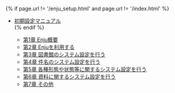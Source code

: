 {% if page.url != '/enju_setup.html' and page.url != '/index.html' %}
<ul class="toc">
<li><a href="enju_setup.html">初期設定マニュアル</a></li>
{% endif %}
<ul>
<li><a {% if page.url == '/enju_setup_1.html' %} class="active" {% endif %} href="enju_setup_1.html">第1章 Enju概要</a></li>
<li><a {% if page.url == '/enju_setup_2.html' %} class="active" {% endif %} href="enju_setup_2.html">第2章 Enjuを利用する</a></li>
<li><a {% if page.url == '/enju_setup_3.html' %} class="active" {% endif %} href="enju_setup_3.html">第3章 図書館のシステム設定を行う</a></li>
<li><a {% if page.url == '/enju_setup_4.html' %} class="active" {% endif %} href="enju_setup_4.html">第4章 件名のシステム設定を行う</a></li>
<li><a {% if page.url == '/enju_setup_5.html' %} class="active" {% endif %} href="enju_setup_5.html">第5章 各種形態や状態等に関するシステム設定を行う</a></li>
<li><a {% if page.url == '/enju_setup_6.html' %} class="active" {% endif %} href="enju_setup_6.html">第6章 資料に関するシステム設定を行う</a></li>
<li><a {% if page.url == '/enju_setup_7.html' %} class="active" {% endif %} href="enju_setup_7.html">第7章 その他</a></li>
</ul>
